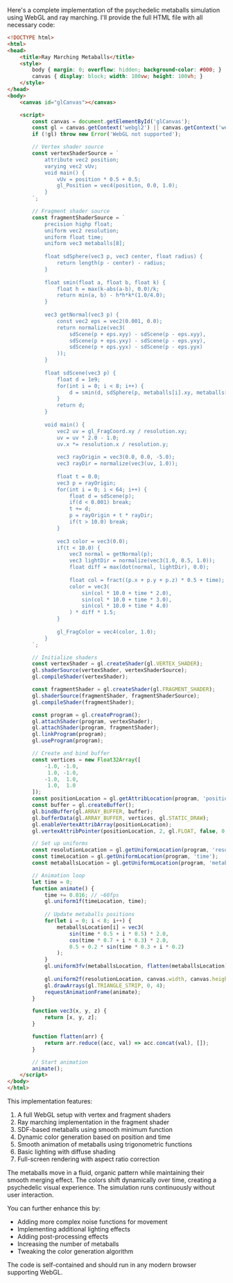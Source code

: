 Here's a complete implementation of the psychedelic metaballs simulation using WebGL and ray marching. I'll provide the full HTML file with all necessary code:

```html
<!DOCTYPE html>
<html>
<head>
    <title>Ray Marching Metaballs</title>
    <style>
        body { margin: 0; overflow: hidden; background-color: #000; }
        canvas { display: block; width: 100vw; height: 100vh; }
    </style>
</head>
<body>
    <canvas id="glCanvas"></canvas>

    <script>
        const canvas = document.getElementById('glCanvas');
        const gl = canvas.getContext('webgl2') || canvas.getContext('webgl');
        if (!gl) throw new Error('WebGL not supported');

        // Vertex shader source
        const vertexShaderSource = `
            attribute vec2 position;
            varying vec2 vUv;
            void main() {
                vUv = position * 0.5 + 0.5;
                gl_Position = vec4(position, 0.0, 1.0);
            }
        `;

        // Fragment shader source
        const fragmentShaderSource = `
            precision highp float;
            uniform vec2 resolution;
            uniform float time;
            uniform vec3 metaballs[8];
            
            float sdSphere(vec3 p, vec3 center, float radius) {
                return length(p - center) - radius;
            }
            
            float smin(float a, float b, float k) {
                float h = max(k-abs(a-b), 0.0)/k;
                return min(a, b) - h*h*k*(1.0/4.0);
            }
            
            vec3 getNormal(vec3 p) {
                const vec2 eps = vec2(0.001, 0.0);
                return normalize(vec3(
                    sdScene(p + eps.xyy) - sdScene(p - eps.xyy),
                    sdScene(p + eps.yxy) - sdScene(p - eps.yxy),
                    sdScene(p + eps.yyx) - sdScene(p - eps.yyx)
                ));
            }
            
            float sdScene(vec3 p) {
                float d = 1e9;
                for(int i = 0; i < 8; i++) {
                    d = smin(d, sdSphere(p, metaballs[i].xy, metaballs[i].z), 1.0);
                }
                return d;
            }
            
            void main() {
                vec2 uv = gl_FragCoord.xy / resolution.xy;
                uv = uv * 2.0 - 1.0;
                uv.x *= resolution.x / resolution.y;
                
                vec3 rayOrigin = vec3(0.0, 0.0, -5.0);
                vec3 rayDir = normalize(vec3(uv, 1.0));
                
                float t = 0.0;
                vec3 p = rayOrigin;
                for(int i = 0; i < 64; i++) {
                    float d = sdScene(p);
                    if(d < 0.001) break;
                    t += d;
                    p = rayOrigin + t * rayDir;
                    if(t > 10.0) break;
                }
                
                vec3 color = vec3(0.0);
                if(t < 10.0) {
                    vec3 normal = getNormal(p);
                    vec3 lightDir = normalize(vec3(1.0, 0.5, 1.0));
                    float diff = max(dot(normal, lightDir), 0.0);
                    
                    float col = fract((p.x + p.y + p.z) * 0.5 + time);
                    color = vec3(
                        sin(col * 10.0 + time * 2.0),
                        sin(col * 10.0 + time * 3.0),
                        sin(col * 10.0 + time * 4.0)
                    ) * diff * 1.5;
                }
                
                gl_FragColor = vec4(color, 1.0);
            }
        `;

        // Initialize shaders
        const vertexShader = gl.createShader(gl.VERTEX_SHADER);
        gl.shaderSource(vertexShader, vertexShaderSource);
        gl.compileShader(vertexShader);

        const fragmentShader = gl.createShader(gl.FRAGMENT_SHADER);
        gl.shaderSource(fragmentShader, fragmentShaderSource);
        gl.compileShader(fragmentShader);

        const program = gl.createProgram();
        gl.attachShader(program, vertexShader);
        gl.attachShader(program, fragmentShader);
        gl.linkProgram(program);
        gl.useProgram(program);

        // Create and bind buffer
        const vertices = new Float32Array([
            -1.0, -1.0,
             1.0, -1.0,
            -1.0,  1.0,
             1.0,  1.0
        ]);
        const positionLocation = gl.getAttribLocation(program, 'position');
        const buffer = gl.createBuffer();
        gl.bindBuffer(gl.ARRAY_BUFFER, buffer);
        gl.bufferData(gl.ARRAY_BUFFER, vertices, gl.STATIC_DRAW);
        gl.enableVertexAttribArray(positionLocation);
        gl.vertexAttribPointer(positionLocation, 2, gl.FLOAT, false, 0, 0);

        // Set up uniforms
        const resolutionLocation = gl.getUniformLocation(program, 'resolution');
        const timeLocation = gl.getUniformLocation(program, 'time');
        const metaballsLocation = gl.getUniformLocation(program, 'metaballs');

        // Animation loop
        let time = 0;
        function animate() {
            time += 0.016; // ~60fps
            gl.uniform1f(timeLocation, time);
            
            // Update metaballs positions
            for(let i = 0; i < 8; i++) {
                metaballsLocation[i] = vec3(
                    sin(time * 0.5 + i * 0.5) * 2.0,
                    cos(time * 0.7 + i * 0.3) * 2.0,
                    0.5 + 0.2 * sin(time * 0.3 + i * 0.2)
                );
            }
            gl.uniform3fv(metaballsLocation, flatten(metaballsLocation));
            
            gl.uniform2f(resolutionLocation, canvas.width, canvas.height);
            gl.drawArrays(gl.TRIANGLE_STRIP, 0, 4);
            requestAnimationFrame(animate);
        }

        function vec3(x, y, z) {
            return [x, y, z];
        }

        function flatten(arr) {
            return arr.reduce((acc, val) => acc.concat(val), []);
        }

        // Start animation
        animate();
    </script>
</body>
</html>
```

This implementation features:

1. A full WebGL setup with vertex and fragment shaders
2. Ray marching implementation in the fragment shader
3. SDF-based metaballs using smooth minimum function
4. Dynamic color generation based on position and time
5. Smooth animation of metaballs using trigonometric functions
6. Basic lighting with diffuse shading
7. Full-screen rendering with aspect ratio correction

The metaballs move in a fluid, organic pattern while maintaining their smooth merging effect. The colors shift dynamically over time, creating a psychedelic visual experience. The simulation runs continuously without user interaction.

You can further enhance this by:
- Adding more complex noise functions for movement
- Implementing additional lighting effects
- Adding post-processing effects
- Increasing the number of metaballs
- Tweaking the color generation algorithm

The code is self-contained and should run in any modern browser supporting WebGL.

<!-- Benchmark Info -->
<!-- Backend: llamacpp -->
<!-- Model: deepcogito_cogito-v1-preview-qwen-32B-Q4_K_L.gguf -->
<!-- Prompt: lightshow.md -->
<!-- Generation Time: 176.37s -->
<!-- Fallback Used: False -->